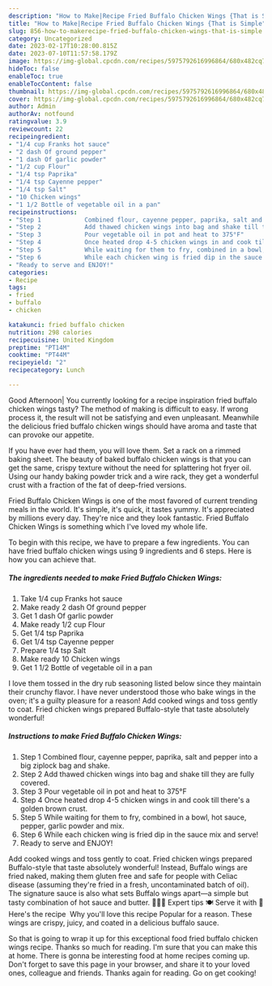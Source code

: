 ```yaml
---
description: "How to Make|Recipe Fried Buffalo Chicken Wings {That is Simple"
title: "How to Make|Recipe Fried Buffalo Chicken Wings {That is Simple"
slug: 856-how-to-makerecipe-fried-buffalo-chicken-wings-that-is-simple
category: Uncategorized
date: 2023-02-17T10:28:00.815Z
date: 2023-07-10T11:57:58.179Z
image: https://img-global.cpcdn.com/recipes/5975792616996864/680x482cq70/fried-buffalo-chicken-wings-recipe-main-photo.jpg
hideToc: false
enableToc: true
enableTocContent: false
thumbnail: https://img-global.cpcdn.com/recipes/5975792616996864/680x482cq70/fried-buffalo-chicken-wings-recipe-main-photo.jpg
cover: https://img-global.cpcdn.com/recipes/5975792616996864/680x482cq70/fried-buffalo-chicken-wings-recipe-main-photo.jpg
author: Admin
authorAv: notfound
ratingvalue: 3.9
reviewcount: 22
recipeingredient:
- "1/4 cup Franks hot sauce"
- "2 dash Of ground pepper"
- "1 dash Of garlic powder"
- "1/2 cup Flour"
- "1/4 tsp Paprika"
- "1/4 tsp Cayenne pepper"
- "1/4 tsp Salt"
- "10 Chicken wings"
- "1 1/2 Bottle of vegetable oil in a pan"
recipeinstructions:
- "Step 1            Combined flour, cayenne pepper, paprika, salt and pepper into a big ziplock bag and shake."
- "Step 2            Add thawed chicken wings into bag and shake till they are fully covered."
- "Step 3            Pour vegetable oil in pot and heat to 375°F"
- "Step 4            Once heated drop 4-5 chicken wings in and cook till there&#39;s a golden brown crust."
- "Step 5            While waiting for them to fry, combined in a bowl, hot sauce, pepper, garlic powder and mix."
- "Step 6            While each chicken wing is fried dip in the sauce mix and serve!"
- "Ready to serve and ENJOY!"
categories:
- Recipe
tags:
- fried
- buffalo
- chicken

katakunci: fried buffalo chicken 
nutrition: 298 calories
recipecuisine: United Kingdom
preptime: "PT14M"
cooktime: "PT44M"
recipeyield: "2"
recipecategory: Lunch

---
```



Good Afternoon| You currently looking for a recipe inspiration fried buffalo chicken wings tasty? The method of making is difficult to easy. If wrong process it, the result will not be satisfying and even unpleasant. Meanwhile the delicious fried buffalo chicken wings should have aroma and taste that can provoke our appetite.





If you have ever had them, you will love them. Set a rack on a rimmed baking sheet. The beauty of baked buffalo chicken wings is that you can get the same, crispy texture without the need for splattering hot fryer oil. Using our handy baking powder trick and a wire rack, they get a wonderful crust with a fraction of the fat of deep-fried versions.

Fried Buffalo Chicken Wings is one of the most favored of current trending meals in the world. It's simple, it's quick, it tastes yummy. It's appreciated by millions every day. They're nice and they look fantastic. Fried Buffalo Chicken Wings is something which I've loved my whole life.


To begin with this recipe, we have to prepare a few ingredients. You can have fried buffalo chicken wings using 9 ingredients and 6 steps. Here is how you can achieve that.

<!--inarticleads1-->

##### The ingredients needed to make Fried Buffalo Chicken Wings:

1. Take 1/4 cup Franks hot sauce
1. Make ready 2 dash Of ground pepper
1. Get 1 dash Of garlic powder
1. Make ready 1/2 cup Flour
1. Get 1/4 tsp Paprika
1. Get 1/4 tsp Cayenne pepper
1. Prepare 1/4 tsp Salt
1. Make ready 10 Chicken wings
1. Get 1 1/2 Bottle of vegetable oil in a pan


I love them tossed in the dry rub seasoning listed below since they maintain their crunchy flavor. I have never understood those who bake wings in the oven; it&#39;s a guilty pleasure for a reason! Add cooked wings and toss gently to coat. Fried chicken wings prepared Buffalo-style that taste absolutely wonderful! 

<!--inarticleads2-->

##### Instructions to make Fried Buffalo Chicken Wings:

1. Step 1            Combined flour, cayenne pepper, paprika, salt and pepper into a big ziplock bag and shake.
1. Step 2            Add thawed chicken wings into bag and shake till they are fully covered.
1. Step 3            Pour vegetable oil in pot and heat to 375°F
1. Step 4            Once heated drop 4-5 chicken wings in and cook till there&#39;s a golden brown crust.
1. Step 5            While waiting for them to fry, combined in a bowl, hot sauce, pepper, garlic powder and mix.
1. Step 6            While each chicken wing is fried dip in the sauce mix and serve!
1. Ready to serve and ENJOY!

Add cooked wings and toss gently to coat. Fried chicken wings prepared Buffalo-style that taste absolutely wonderful! Instead, Buffalo wings are fried naked, making them gluten free and safe for people with Celiac disease (assuming they&#39;re fried in a fresh, uncontaminated batch of oil). The signature sauce is also what sets Buffalo wings apart—a simple but tasty combination of hot sauce and butter. 👩🏻‍🍳 Expert tips 🍽 Serve it with 📖 Here&#39;s the recipe ️ Why you&#39;ll love this recipe Popular for a reason. These wings are crispy, juicy, and coated in a delicious buffalo sauce. 

So that is going to wrap it up for this exceptional food fried buffalo chicken wings recipe. Thanks so much for reading. I'm sure that you can make this at home. There is gonna be interesting food at home recipes coming up. Don't forget to save this page in your browser, and share it to your loved ones, colleague and friends. Thanks again for reading. Go on get cooking!
